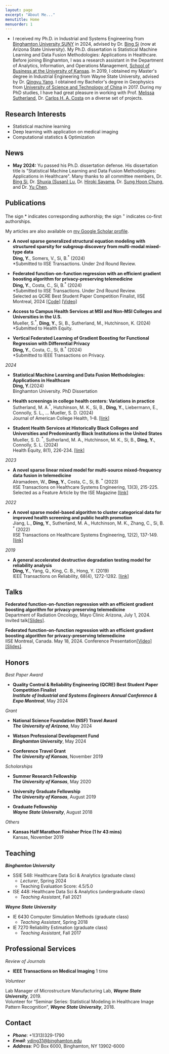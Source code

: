 ```yaml
---
layout: page
excerpt: "About Me..."
menutitle: Home
menuorder: 1
---
```


- I received my Ph.D. in Industrial and Systems Engineering from [Binghamton University SUNY](https://www.binghamton.edu/ssie/) in 2024, advised by Dr. [Bing Si]() (now at Arizona State University). My Ph.D. dissertation is Statistical Machine Learning and Data Fusion Methodologies: Applications in Healthcare. Before joining Binghamton, I was a research assistant in the Department of Analytics, Information, and Operations Management, [School of Business at the University of Kansas](https://business.ku.edu/). In 2019, I obtained my Master's degree in Industrial Engineering from Wayne State University, advised by Dr. [Qingyu Yang](https://engineering.wayne.edu/profile/ek8363). I obtained my Bachelor's degree in Geophysics from [University of Science and Technology of China](https://en.ustc.edu.cn/) in 2017. During my PhD studies, I have had great pleasure in working with Prof. [Melissa Sutherland](https://web.uri.edu/nursing/meet/melissa-sutherland-phd-msn-faan/), Dr. [Carlos H. A. Costa](https://orcid.org/0000-0001-6542-4582) on a diverse set of projects. 

##  Research Interests
<ul>
  <li>Statistical machine learning</li>
  <li>Deep learning with application on medical imaging</li>
  <li>Computational statistics & Optimization</li>
</ul>
 

##  News

- **May 2024:**  Yu passed his Ph.D. dissertation defense. His dissertation title is "Statistical Machine Learning and Data Fusion Methodologies: Applications in Healthcare". Many thanks to all committee members, Dr. [Bing Si](), Dr. [Shuxia (Susan) Lu](https://www.binghamton.edu/ssie/people/profile.html?id=slu), Dr. [Hiroki Sayama](https://www.binghamton.edu/academics/programs/data-analytics/profile.html?id=sayama),
Dr. [Sung Hoon Chung](https://www.binghamton.edu/ssie/people/profile.html?id=schung), and Dr. [Yu Chen](https://www.binghamton.edu/electrical-computer-engineering/people/profile.html?id=ychen).


##  Publications
The sign * indicates corresponding authorship; the sign <sup>+</sup> indicates co-first authorships.

My articles are also available on [my Google Scholar profile](https://scholar.google.com/citations?user=UdiyDmQAAAAJ&hl=en).

- **A novel sparse generalized structural equation modeling with structured sparsity for subgroup discovery from multi-modal mixed-type data**\
**Ding, Y.**, Somers, V., Si, B.<sup>*</sup> (2024) \
*Submitted to IISE Transactions. Under 2nd Round Review.

- **Federated function-on-function regression with an efficient gradient boosting algorithm for privacy-preserving telemedicine**\
**Ding, Y.**, Costa, C., Si, B.<sup>*</sup> (2024) \
*Submitted to IISE Transactions. Under 2nd Round Review.\
Selected as QCRE Best Student Paper Competition Finalist, IISE Montreal, 2024
[[Code]](https://github.com/yd9508/AI_Obstructive_Sleep_Apnea)
[[Video]](https://www.youtube.com/watch?v=lzrxyQvC4EA&ab_channel=YuDing)

- **Access to Campus Health Services at MSI and Non-MSI Colleges and Universities in the U.S.**\
Mueller, S.<sup>*</sup>, **Ding, Y.**, Si, B., Sutherland, M., Hutchinson, K.  (2024) \
*Submitted to Health Equity.

- **Vertical Federated Learning of Gradient Boosting for Functional Regression with Differential Privacy**\
**Ding, Y.**, Costa, C., Si, B.<sup>*</sup> (2024) \
*Submitted to IEEE Transactions on Privacy.

*2024*
- **Statistical Machine Learning and Data Fusion Methodologies: Applications in Healthcare**\
**Ding, Y.**(2024) \
Binghamton University. PhD Dissertation

- **Health screenings in college health centers: Variations in practice**\
Sutherland, M. A.<sup>*</sup>, Hutchinson, M. K., Si, B., **Ding, Y.**, Liebermann, E., Connolly, S. L., … Mueller, S. D.  (2024) \
Journal of American College Health, 1–8.
[[link]](https://doi.org/10.1080/07448481.2024.2361307)

- **Student Health Services at Historically Black Colleges and Universities and Predominantly Black Institutions in the United States**\
Mueller, S. D. <sup>*</sup>, Sutherland, M. A., Hutchinson, M. K., Si, B., **Ding, Y.**, Connolly, S. L. (2024) \
Health Equity, 8(1), 226-234. 
[[link]](https://doi.org/10.1089/heq.2023.0219)

*2023*
- **A novel sparse linear mixed model for multi-source mixed-frequency data fusion in telemedicine**\
Alramadeen, W., **Ding, Y.**, Costa, C., Si, B. <sup>*</sup>   (2023)\
IISE Transactions on Healthcare Systems Engineering, 13(3), 215-225.\
Selected as a Feature Article by the ISE Magazine
[[link]](https://doi.org/10.1080/24725579.2023.2202877)

*2022*
- **A novel sparse model-based algorithm to cluster categorical data for improved health screening and public health promotion**\
Jiang, L., **Ding, Y.**, Sutherland, M. A., Hutchinson, M. K., Zhang, C., Si, B. <sup>*</sup>  (2022) \
IISE Transactions on Healthcare Systems Engineering, 12(2), 137-149. 
[[link]](https://doi.org/10.1080/24725579.2021.1980467)

*2019*
- **A general accelerated destructive degradation testing model for reliability analysis**\
**Ding, Y.**, Yang, Q., King, C. B., Hong, Y. (2019) \
IEEE Transactions on Reliability, 68(4), 1272-1282.
[[link]](https://doi.org/10.1109/TR.2018.2883983)


##  Talks

 **Federated function-on-function regression with an efficient gradient boosting algorithm for privacy-preserving telemedicine**\
Department of Radiation Oncology, Mayo Clinic Arizona, July 1, 2024. Invited talk[[Slides]](/files/Talk_Yu_Ding1.pdf).
  
**Federated function-on-function regression with an efficient gradient boosting algorithm for privacy-preserving telemedicine**\
IISE Montreal, Canada. May 18, 2024. Conference Presentation[[Video]](https://www.youtube.com/watch?v=lzrxyQvC4EA&ab_channel=YuDing)[[Slides]](/files/Talk_Yu_Ding1.pdf).

## Honors

*Best Paper Award*
- **Quality Control & Reliability Engineering (QCRE) Best Student Paper Competition Finalist**\
___Institute of Industrial and Systems Engineers Annual Conference & Expo Montreal___, May 2024

*Grant*
- **National Science Foundation (NSF) Travel Award**\
___The University of Arizona___, May 2024

- **Watson Professional Development Fund**\
___Binghamton University___, May 2024

- **Conference Travel Grant**\
___The University of Kansas___, November 2019

*Scholarships*
- **Summer Research Fellowship**\
___The University of Kansas___, May 2020

- **University Graduate Fellowship**\
___The University of Kansas___, August 2019

- **Graduate Fellowship**\
___Wayne State University___, August 2018

*Others*
- **Kansas Half Marathon Finisher Price (1 hr 43 mins)**\
Kansas, November 2019

## Teaching

___Binghamton University___
- SSIE 548: Healthcare Data Sci & Analytics (graduate class)
     - *Lecturer*, Spring 2024
     - Teaching Evaluation Score: 4.5/5.0 
- ISE 448: Healthcare Data Sci & Analytics (undergraduate class)
     - *Teaching Assistant*, Fall 2021 
     
___Wayne State University___
 - IE 6430 Computer Simulation Methods (graduate class)
     - *Teaching Assistant*, Spring 2018
 - IE 7270 Reliability Estimation (graduate class)
     - *Teaching Assistant*, Fall 2017

## Professional Services

*Review of Journals*
- **IEEE Transactions on Medical Imaging** 1 time

*Volunteer*

Lab Manager of Microstructure Manufacturing Lab, ___Wayne State University___, 2019.\
Volunteer for “Seminar Series:  Statistical Modeling in Healthcare Image Pattern Recognition”, ___Wayne State University___, 2018.         


##  Contact
- ***Phone***: +1(313)329-1790
- ***Email***: yding31@binghamton.edu
- ***Address***: PO Box 6000, Binghamton, NY 13902-6000 
















